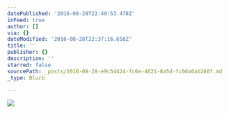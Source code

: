 ```yaml
---
datePublished: '2016-08-28T22:40:53.478Z'
inFeed: true
author: []
via: {}
dateModified: '2016-08-28T22:37:16.658Z'
title: ''
publisher: {}
description: ''
starred: false
sourcePath: _posts/2016-08-28-e9c54424-fc6e-4621-8a5d-fc0da0ab260f.md
_type: Blurb

---
```

![](https://the-grid-user-content.s3-us-west-2.amazonaws.com/a151db33-6baa-4203-b88b-b741985d1005.jpg)